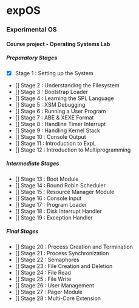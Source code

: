 # expOS
### Experimental OS
#### Course project - Operating Systems Lab

##### Preparatory Stages
- [x] Stage 1 : Setting up the System
- [] Stage 2 : Understanding the Filesystem
- [] Stage 3 : Bootstrap Loader
- [] Stage 4 : Learning the SPL Language
- [] Stage 5 : XSM Debugging
- [] Stage 6 : Running a User Program
- [] Stage 7 : ABE & XEXE Format
- [] Stage 8 : Handline Timer Interrupt
- [] Stage 9 : Handling Kernel Stack
- [] Stage 10 : Console Output
- [] Stage 11 : Introduction to ExpL
- [] Stage 12 : Introduction to Multiprogramming

##### Intermediate Stages
- [] Stage 13 : Boot Module
- [] Stage 14 : Round Robin Scheduler
- [] Stage 15 : Resource Manager Module
- [] Stage 16 : Console Input
- [] Stage 17 : Program Loader
- [] Stage 18 : Disk Interrupt Handler
- [] Stage 19 : Exception Handler

##### Final Stages
- [] Stage 20 : Process Creation and Termination
- [] Stage 21 : Process Synchronization
- [] Stage 22 : Semaphores
- [] Stage 23 : File Creation and Deletion
- [] Stage 24 : File Read
- [] Stage 25 : File Write
- [] Stage 26 : User Management
- [] Stage 27 : Pager Module
- [] Stage 28 : Multi-Core Extension
